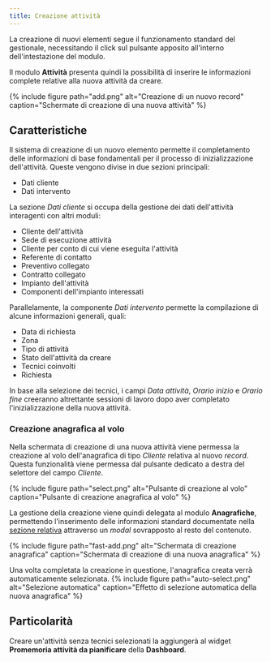 ```yaml
---
title: Creazione attività
---
```


La creazione di nuovi elementi segue il funzionamento standard del gestionale, necessitando il click sul pulsante apposito all'interno dell'intestazione del modulo.

Il modulo **Attività** presenta quindi la possibilità di inserire le informazioni complete relative alla nuova attività da creare.

{% include figure path="add.png" alt="Creazione di un nuovo record" caption="Schermate di creazione di una nuova attività" %}

## Caratteristiche

Il sistema di creazione di un nuovo elemento permette il completamento delle informazioni di base fondamentali per il processo di inizializzazione dell'attività.
Queste vengono divise in due sezioni principali:
 - Dati cliente
 - Dati intervento

La sezione *Dati cliente* si occupa della gestione dei dati dell'attività interagenti con altri moduli:
 - Cliente dell'attività
 - Sede di esecuzione attività
 - Cliente per conto di cui viene eseguita l'attività
 - Referente di contatto
 - Preventivo collegato
 - Contratto collegato
 - Impianto dell'attività
 - Componenti dell'impianto interessati

Parallelamente, la componente *Dati intervento* permette la compilazione di alcune informazioni generali, quali:
 - Data di richiesta
 - Zona
 - Tipo di attività
 - Stato dell'attività da creare
 - Tecnici coinvolti
 - Richiesta

In base alla selezione dei tecnici, i campi *Data attività*, *Orario inizio* e *Orario fine* creeranno altrettante sessioni di lavoro dopo aver completato l'inizializzazione della nuova attività.

### Creazione anagrafica al volo

Nella schermata di creazione di una nuova attività viene permessa la creazione al volo dell'anagrafica di tipo *Cliente* relativa al nuovo *record*.
Questa funzionalità viene permessa dal pulsante dedicato a destra del selettore del campo *Cliente*.

{% include figure path="select.png" alt="Pulsante di creazione al volo" caption="Pulsante di creazione anagrafica al volo" %}

La gestione della creazione viene quindi delegata al modulo **Anagrafiche**, permettendo l'inserimento delle informazioni standard documentate nella [sezione relativa](../anagrafiche/creazione.md) attraverso un *modal* sovrapposto al resto del contenuto.

{% include figure path="fast-add.png" alt="Schermata di creazione anagrafica" caption="Schermata di creazione di una nuova anagrafica" %}

Una volta completata la creazione in questione, l'anagrafica creata verrà automaticamente selezionata.
{% include figure path="auto-select.png" alt="Selezione automatica" caption="Effetto di selezione automatica della nuova anagrafica" %}

## Particolarità

Creare un'attività senza tecnici selezionati la aggiungerà al widget **Promemoria attività da pianificare** della **Dashboard**.

